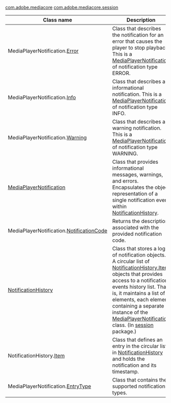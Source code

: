 ---
---

[com.adobe.mediacore](http://help.adobe.com/en_US/primetime/api/psdk/javadoc_1.4/com/adobe/mediacore/package-summary.html)
[com.adobe.mediacore.session](http://help.adobe.com/en_US/primetime/api/psdk/javadoc_1.4/com/adobe/mediacore/session/package-summary.html)
<table frame="all" colsep="1" rowsep="1" id="table_39B94AAEC9E146FB83E0BAE60F53A7F0"> 
 <tgroup cols="2" colsep="1" rowsep="1" class="FormatA"> 
  <colspec colnum="1" colname="1" colwidth="39*" /> 
  <colspec colnum="2" colname="2" colwidth="61*" /> 
  <thead> 
   <tr rowsep="1"> 
    <th colname="1" class="entry">Class name </th> 
    <th colname="2" class="entry">Description </th> 
   </tr> 
  </thead> 
  <tbody> 
   <tr rowsep="1"> 
    <td colname="1"><span class="codeph">MediaPlayerNotification.<a href="http://help.adobe.com/en_US/primetime/api/psdk/javadoc_1.4/com/adobe/mediacore/MediaPlayerNotification.Error.html" format="html" scope="external">Error</a></span></td> 
    <td colname="2">Class that describes the notification for an error that causes the player to stop playback. This is a <a href="http://help.adobe.com/en_US/primetime/api/psdk/javadoc_1.4/com/adobe/mediacore/MediaPlayerNotification.html" format="html" scope="external">MediaPlayerNotification</a> of notification type ERROR. </td> 
   </tr> 
   <tr rowsep="1"> 
    <td colname="1"><span class="codeph">MediaPlayerNotification.<a href="http://help.adobe.com/en_US/primetime/api/psdk/javadoc_1.4/com/adobe/mediacore/MediaPlayerNotification.Info.html" format="html" scope="external">Info</a></span> </td> 
    <td colname="2">Class that describes an informational notification. This is a <a href="http://help.adobe.com/en_US/primetime/api/psdk/javadoc_1.4/com/adobe/mediacore/MediaPlayerNotification.html" format="html" scope="external">MediaPlayerNotification</a> of notification type INFO.</td> 
   </tr> 
   <tr rowsep="1"> 
    <td colname="1"><span class="codeph">MediaPlayerNotification.<a href="http://help.adobe.com/en_US/primetime/api/psdk/javadoc_1.4/com/adobe/mediacore/MediaPlayerNotification.Warning.html" format="html" scope="external">Warning</a></span> </td> 
    <td colname="2">Class that describes a warning notification. This is a <a href="http://help.adobe.com/en_US/primetime/api/psdk/javadoc_1.4/com/adobe/mediacore/MediaPlayerNotification.html" format="html" scope="external">MediaPlayerNotification</a> of notification type WARNING. </td> 
   </tr> 
   <tr rowsep="1"> 
    <td colname="1"><a href="http://help.adobe.com/en_US/primetime/api/psdk/javadoc_1.4/com/adobe/mediacore/MediaPlayerNotification.html" format="html" scope="external">MediaPlayerNotification</a> </td> 
    <td colname="2">Class that provides informational messages, warnings, and errors. Encapsulates the object representation of a single notification event within <a href="http://help.adobe.com/en_US/primetime/api/psdk/javadoc_1.4/com/adobe/mediacore/session/NotificationHistory.html" format="html" scope="external">NotificationHistory</a>. </td> 
   </tr> 
   <tr rowsep="1"> 
    <td colname="1"><span class="codeph">MediaPlayerNotification.<a href="http://help.adobe.com/en_US/primetime/api/psdk/javadoc_1.4/com/adobe/mediacore/MediaPlayerNotification.NotificationCode.html" format="html" scope="external">NotificationCode</a></span> </td> 
    <td colname="2">Returns the description associated with the provided notification code. </td> 
   </tr> 
   <tr rowsep="1"> 
    <td colname="1"><a href="http://help.adobe.com/en_US/primetime/api/psdk/javadoc_1.4/com/adobe/mediacore/session/NotificationHistory.html" format="html" scope="external">NotificationHistory</a> </td> 
    <td colname="2">Class that stores a log of notification objects. A circular list of <a href="http://help.adobe.com/en_US/primetime/api/psdk/javadoc_1.4/com/adobe/mediacore/session/NotificationHistory.Item.html" format="html" scope="external">NotificationHistory.Item</a> objects that provides access to a notification events history list. That is, it maintains a list of elements, each element containing a separate instance of the <a href="http://help.adobe.com/en_US/primetime/api/psdk/javadoc_1.4/com/adobe/mediacore/MediaPlayerNotification.html" format="html" scope="external">MediaPlayerNotification</a> class. 
     <ph>
      (In 
      <a href="http://help.adobe.com/en_US/primetime/api/psdk/javadoc_1.4/com/adobe/mediacore/session/package-summary.html" format="html" scope="external">session</a> package.)
     </ph> </td> 
   </tr> 
   <tr rowsep="1"> 
    <td colname="1"><span class="codeph">NotificationHistory.<a href="http://help.adobe.com/en_US/primetime/api/psdk/javadoc_1.4/com/adobe/mediacore/session/NotificationHistory.Item.html" format="html" scope="external">Item</a></span> </td> 
    <td colname="2">Class that defines an entry in the circular list in <a href="http://help.adobe.com/en_US/primetime/api/psdk/javadoc_1.4/com/adobe/mediacore/session/NotificationHistory.html" format="html" scope="external">NotificationHistory</a> and holds the notification and its timestamp. </td> 
   </tr> 
   <tr rowsep="0"> 
    <td colname="1"><span class="codeph">MediaPlayerNotification.<a href="http://help.adobe.com/en_US/primetime/api/psdk/javadoc_1.4/com/adobe/mediacore/MediaPlayerNotification.EntryType.html" format="html" scope="external">EntryType</a></span> </td> 
    <td colname="2">Class that contains the supported notifications types. </td> 
   </tr> 
  </tbody> 
 </tgroup> 
</table>

